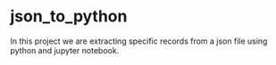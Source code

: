 # json_to_python

In this project we are extracting specific records from a json file using python and jupyter notebook.
